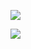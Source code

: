 ![](https://github.com/Stas-inside/Discord_bot-.EXErten/blob/main/Logo%60s/Capture.PNG)


![](https://github.com/Stas-inside/Discord_bot_on_C_Sharp-.EXErten/blob/main/Logo%60s/Token.PNG)

